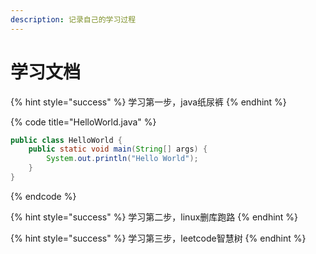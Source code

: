 ```yaml
---
description: 记录自己的学习过程
---
```


# 学习文档

{% hint style="success" %}
 学习第一步，java纸尿裤
{% endhint %}

{% code title="HelloWorld.java" %}
```java
public class HelloWorld {
    public static void main(String[] args) {
        System.out.println("Hello World");
    }
}
```
{% endcode %}

{% hint style="success" %}
 学习第二步，linux删库跑路
{% endhint %}

{% hint style="success" %}
学习第三步，leetcode智慧树
{% endhint %}

